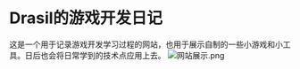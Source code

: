# Drasil的游戏开发日记  
这是一个用于记录游戏开发学习过程的网站，也用于展示自制的一些小游戏和小工具。日后也会将日常学到的技术点应用上去。
![网站展示.png](https://i.loli.net/2021/01/04/gK2TORc1SZtWFml.png)

